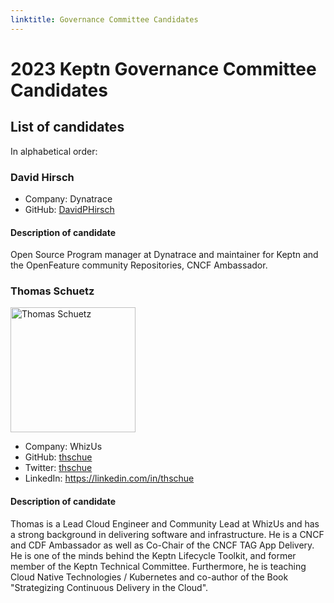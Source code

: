 ```yaml
---
linktitle: Governance Committee Candidates
---
```


# 2023 Keptn Governance Committee Candidates

## List of candidates

In alphabetical order:
### David Hirsch
- Company: Dynatrace
- GitHub: [DavidPHirsch](https://github.com/DavidPHirsch)

#### Description of candidate ####
Open Source Program manager at Dynatrace and maintainer for Keptn and the OpenFeature        community Repositories, CNCF Ambassador.

### Thomas Schuetz

<img src="https://avatars.githubusercontent.com/u/38893055?v=4" alt="Thomas Schuetz" height="200" width="200">

- Company: WhizUs
- GitHub: [thschue](https://github.com/thschue)
- Twitter: [thschue](https://twitter.com/thschue)
- LinkedIn: https://linkedin.com/in/thschue

#### Description of candidate ####

Thomas is a Lead Cloud Engineer and Community Lead at WhizUs and has a strong background in delivering software and infrastructure. He is a CNCF and CDF Ambassador as well as Co-Chair of the CNCF TAG App Delivery. He is one of the minds behind the Keptn Lifecycle Toolkit, and former member of the Keptn Technical Committee. Furthermore, he is teaching Cloud Native Technologies / Kubernetes and co-author of the Book "Strategizing Continuous Delivery in the Cloud".

<!--
### Candidate 1
![Candidate Name](static/candidate-picture.png)
- Company: Company Name
- GitHub: [username](https://github.com/username)
Description of candidate
---
-->
